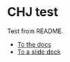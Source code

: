 # CHJ test

Test from README.

- [To the docs](critmcdonald.github.io/chj-test/)
- [To a slide deck](critmcdonald.github.io/chj-test/slides/01-slide-test.html)

